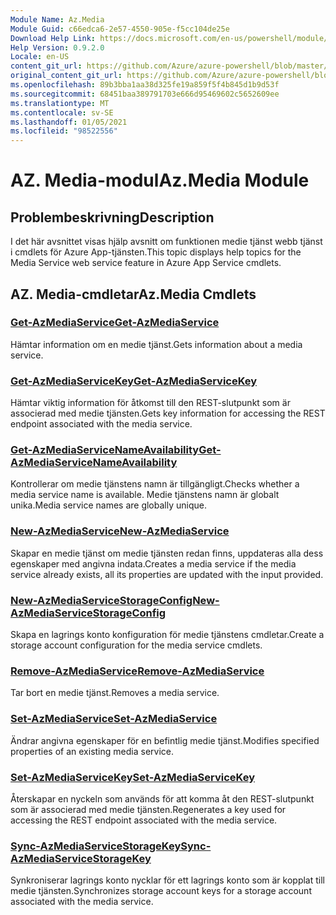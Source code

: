 ```yaml
---
Module Name: Az.Media
Module Guid: c66edca6-2e57-4550-905e-f5cc104de25e
Download Help Link: https://docs.microsoft.com/en-us/powershell/module/az.media
Help Version: 0.9.2.0
Locale: en-US
content_git_url: https://github.com/Azure/azure-powershell/blob/master/src/Media/Media/help/Az.Media.md
original_content_git_url: https://github.com/Azure/azure-powershell/blob/master/src/Media/Media/help/Az.Media.md
ms.openlocfilehash: 89b3bba1aa38d325fe19a859f5f4b845d1b9d53f
ms.sourcegitcommit: 68451baa389791703e666d95469602c5652609ee
ms.translationtype: MT
ms.contentlocale: sv-SE
ms.lasthandoff: 01/05/2021
ms.locfileid: "98522556"
---
```

# <span data-ttu-id="bba07-101">AZ. Media-modul</span><span class="sxs-lookup"><span data-stu-id="bba07-101">Az.Media Module</span></span>
## <span data-ttu-id="bba07-102">Problembeskrivning</span><span class="sxs-lookup"><span data-stu-id="bba07-102">Description</span></span>
<span data-ttu-id="bba07-103">I det här avsnittet visas hjälp avsnitt om funktionen medie tjänst webb tjänst i cmdlets för Azure App-tjänsten.</span><span class="sxs-lookup"><span data-stu-id="bba07-103">This topic displays help topics for the Media Service web service feature in Azure App Service cmdlets.</span></span>

## <span data-ttu-id="bba07-104">AZ. Media-cmdletar</span><span class="sxs-lookup"><span data-stu-id="bba07-104">Az.Media Cmdlets</span></span>
### [<span data-ttu-id="bba07-105">Get-AzMediaService</span><span class="sxs-lookup"><span data-stu-id="bba07-105">Get-AzMediaService</span></span>](Get-AzMediaService.md)
<span data-ttu-id="bba07-106">Hämtar information om en medie tjänst.</span><span class="sxs-lookup"><span data-stu-id="bba07-106">Gets information about a media service.</span></span>

### [<span data-ttu-id="bba07-107">Get-AzMediaServiceKey</span><span class="sxs-lookup"><span data-stu-id="bba07-107">Get-AzMediaServiceKey</span></span>](Get-AzMediaServiceKey.md)
<span data-ttu-id="bba07-108">Hämtar viktig information för åtkomst till den REST-slutpunkt som är associerad med medie tjänsten.</span><span class="sxs-lookup"><span data-stu-id="bba07-108">Gets key information for accessing the REST endpoint associated with the media service.</span></span>

### [<span data-ttu-id="bba07-109">Get-AzMediaServiceNameAvailability</span><span class="sxs-lookup"><span data-stu-id="bba07-109">Get-AzMediaServiceNameAvailability</span></span>](Get-AzMediaServiceNameAvailability.md)
<span data-ttu-id="bba07-110">Kontrollerar om medie tjänstens namn är tillgängligt.</span><span class="sxs-lookup"><span data-stu-id="bba07-110">Checks whether a media service name is available.</span></span>
<span data-ttu-id="bba07-111">Medie tjänstens namn är globalt unika.</span><span class="sxs-lookup"><span data-stu-id="bba07-111">Media service names are globally unique.</span></span>

### [<span data-ttu-id="bba07-112">New-AzMediaService</span><span class="sxs-lookup"><span data-stu-id="bba07-112">New-AzMediaService</span></span>](New-AzMediaService.md)
<span data-ttu-id="bba07-113">Skapar en medie tjänst om medie tjänsten redan finns, uppdateras alla dess egenskaper med angivna indata.</span><span class="sxs-lookup"><span data-stu-id="bba07-113">Creates a media service if the media service already exists, all its properties are updated with the input provided.</span></span>

### [<span data-ttu-id="bba07-114">New-AzMediaServiceStorageConfig</span><span class="sxs-lookup"><span data-stu-id="bba07-114">New-AzMediaServiceStorageConfig</span></span>](New-AzMediaServiceStorageConfig.md)
<span data-ttu-id="bba07-115">Skapa en lagrings konto konfiguration för medie tjänstens cmdletar.</span><span class="sxs-lookup"><span data-stu-id="bba07-115">Create a storage account configuration for the media service cmdlets.</span></span>

### [<span data-ttu-id="bba07-116">Remove-AzMediaService</span><span class="sxs-lookup"><span data-stu-id="bba07-116">Remove-AzMediaService</span></span>](Remove-AzMediaService.md)
<span data-ttu-id="bba07-117">Tar bort en medie tjänst.</span><span class="sxs-lookup"><span data-stu-id="bba07-117">Removes a media service.</span></span>

### [<span data-ttu-id="bba07-118">Set-AzMediaService</span><span class="sxs-lookup"><span data-stu-id="bba07-118">Set-AzMediaService</span></span>](Set-AzMediaService.md)
<span data-ttu-id="bba07-119">Ändrar angivna egenskaper för en befintlig medie tjänst.</span><span class="sxs-lookup"><span data-stu-id="bba07-119">Modifies specified properties of an existing media service.</span></span>

### [<span data-ttu-id="bba07-120">Set-AzMediaServiceKey</span><span class="sxs-lookup"><span data-stu-id="bba07-120">Set-AzMediaServiceKey</span></span>](Set-AzMediaServiceKey.md)
<span data-ttu-id="bba07-121">Återskapar en nyckeln som används för att komma åt den REST-slutpunkt som är associerad med medie tjänsten.</span><span class="sxs-lookup"><span data-stu-id="bba07-121">Regenerates a key used for accessing the REST endpoint associated with the media service.</span></span>

### [<span data-ttu-id="bba07-122">Sync-AzMediaServiceStorageKey</span><span class="sxs-lookup"><span data-stu-id="bba07-122">Sync-AzMediaServiceStorageKey</span></span>](Sync-AzMediaServiceStorageKey.md)
<span data-ttu-id="bba07-123">Synkroniserar lagrings konto nycklar för ett lagrings konto som är kopplat till medie tjänsten.</span><span class="sxs-lookup"><span data-stu-id="bba07-123">Synchronizes storage account keys for a storage account associated with the media service.</span></span>

